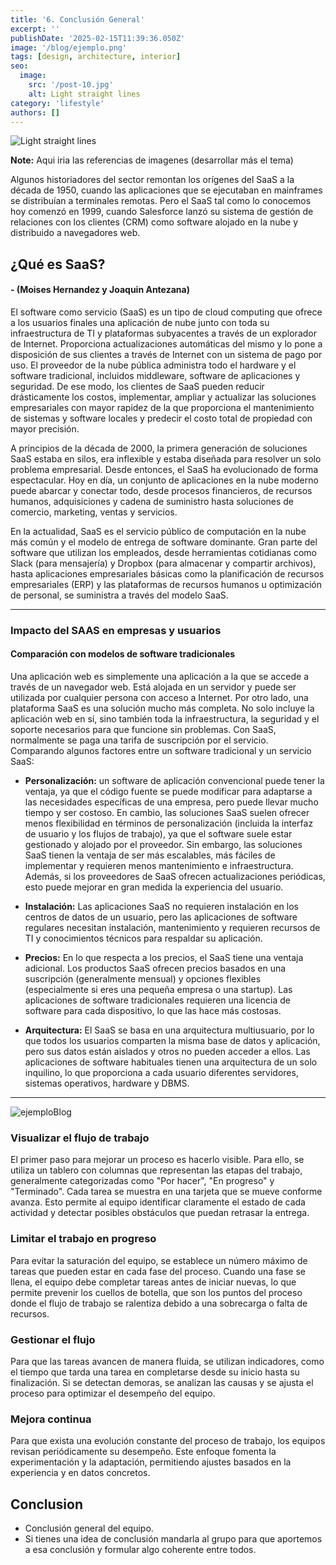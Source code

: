 ```yaml
---
title: '6. Conclusión General'
excerpt: ''
publishDate: '2025-02-15T11:39:36.050Z'
image: '/blog/ejemplo.png'
tags: [design, architecture, interior]
seo:
  image:
    src: '/post-10.jpg'
    alt: Light straight lines
category: 'lifestyle'
authors: []
---
```


![Light straight lines](/post-10.jpg)

**Note:** Aqui iria las referencias de imagenes (desarrollar más el tema)

Algunos historiadores del sector remontan los orígenes del SaaS a la década de 1950, cuando las aplicaciones que se ejecutaban en mainframes se distribuían a terminales remotas. Pero el SaaS tal como lo conocemos hoy comenzó en 1999, cuando Salesforce lanzó su sistema de gestión de relaciones con los clientes (CRM) como software alojado en la nube y distribuido a navegadores web.

## **¿Qué es SaaS?**

#### **- (Moises Hernandez y Joaquin Antezana)**

El software como servicio (SaaS) es un tipo de cloud computing que ofrece a los usuarios finales una aplicación de nube junto con toda su infraestructura de TI y plataformas subyacentes a través de un explorador de Internet. Proporciona actualizaciones automáticas del mismo y lo pone a disposición de sus clientes a través de Internet con un sistema de pago por uso. El proveedor de la nube pública administra todo el hardware y el software tradicional, incluidos middleware, software de aplicaciones y seguridad. De ese modo, los clientes de SaaS pueden reducir drásticamente los costos, implementar, ampliar y actualizar las soluciones empresariales con mayor rapidez de la que proporciona el mantenimiento de sistemas y software locales y predecir el costo total de propiedad con mayor precisión.

A principios de la década de 2000, la primera generación de soluciones SaaS estaba en silos, era inflexible y estaba diseñada para resolver un solo problema empresarial. Desde entonces, el SaaS ha evolucionado de forma espectacular. Hoy en día, un conjunto de aplicaciones en la nube moderno puede abarcar y conectar todo, desde procesos financieros, de recursos humanos, adquisiciones y cadena de suministro hasta soluciones de comercio, marketing, ventas y servicios.

En la actualidad, SaaS es el servicio público de computación en la nube más común y el modelo de entrega de software dominante. Gran parte del software que utilizan los empleados, desde herramientas cotidianas como Slack (para mensajería) y Dropbox (para almacenar y compartir archivos), hasta aplicaciones empresariales básicas como la planificación de recursos empresariales (ERP) y las plataformas de recursos humanos u optimización de personal, se suministra a través del modelo SaaS.

---

### **Impacto del SAAS en empresas y usuarios**

#### **Comparación con modelos de software tradicionales**

Una aplicación web es simplemente una aplicación a la que se accede a través de un navegador web. Está alojada en un servidor y puede ser utilizada por cualquier persona con acceso a Internet. Por otro lado, una plataforma SaaS es una solución mucho más completa. No solo incluye la aplicación web en sí, sino también toda la infraestructura, la seguridad y el soporte necesarios para que funcione sin problemas. Con SaaS, normalmente se paga una tarifa de suscripción por el servicio.  
Comparando algunos factores entre un software tradicional y un servicio SaaS:

- **Personalización:** un software de aplicación convencional puede tener la ventaja, ya que el código fuente se puede modificar para adaptarse a las necesidades específicas de una empresa, pero puede llevar mucho tiempo y ser costoso. En cambio, las soluciones SaaS suelen ofrecer menos flexibilidad en términos de personalización (incluida la interfaz de usuario y los flujos de trabajo), ya que el software suele estar gestionado y alojado por el proveedor. Sin embargo, las soluciones SaaS tienen la ventaja de ser más escalables, más fáciles de implementar y requieren menos mantenimiento e infraestructura. Además, si los proveedores de SaaS ofrecen actualizaciones periódicas, esto puede mejorar en gran medida la experiencia del usuario.

- **Instalación:** Las aplicaciones SaaS no requieren instalación en los centros de datos de un usuario, pero las aplicaciones de software regulares necesitan instalación, mantenimiento y requieren recursos de TI y conocimientos técnicos para respaldar su aplicación.

- **Precios:** En lo que respecta a los precios, el SaaS tiene una ventaja adicional. Los productos SaaS ofrecen precios basados en una suscripción (generalmente mensual) y opciones flexibles (especialmente si eres una pequeña empresa o una startup).
  Las aplicaciones de software tradicionales requieren una licencia de software para cada dispositivo, lo que las hace más costosas.

- **Arquitectura:** El SaaS se basa en una arquitectura multiusuario, por lo que todos los usuarios comparten la misma base de datos y aplicación, pero sus datos están aislados y otros no pueden acceder a ellos. Las aplicaciones de software habituales tienen una arquitectura de un solo inquilino, lo que proporciona a cada usuario diferentes servidores, sistemas operativos, hardware y DBMS.

---

![ejemploBlog](/Imagen1ejemplo.png)

### **Visualizar el flujo de trabajo**

El primer paso para mejorar un proceso es hacerlo visible. Para ello, se utiliza un tablero con columnas que representan las etapas del trabajo, generalmente categorizadas como "Por hacer", "En progreso" y "Terminado". Cada tarea se muestra en una tarjeta que se mueve conforme avanza. Esto permite al equipo identificar claramente el estado de cada actividad y detectar posibles obstáculos que puedan retrasar la entrega.

### **Limitar el trabajo en progreso**

Para evitar la saturación del equipo, se establece un número máximo de tareas que pueden estar en cada fase del proceso. Cuando una fase se llena, el equipo debe completar tareas antes de iniciar nuevas, lo que permite prevenir los cuellos de botella, que son los puntos del proceso donde el flujo de trabajo se ralentiza debido a una sobrecarga o falta de recursos.

### **Gestionar el flujo**

Para que las tareas avancen de manera fluida, se utilizan indicadores, como el tiempo que tarda una tarea en completarse desde su inicio hasta su finalización. Si se detectan demoras, se analizan las causas y se ajusta el proceso para optimizar el desempeño del equipo.

### **Mejora continua**

Para que exista una evolución constante del proceso de trabajo, los equipos revisan periódicamente su desempeño. Este enfoque fomenta la experimentación y la adaptación, permitiendo ajustes basados en la experiencia y en datos concretos.

## Conclusion

- Conclusión general del equipo.
- Si tienes una idea de conclusión mandarla al grupo para que aportemos a esa conclusión y formular algo coherente entre todos.
